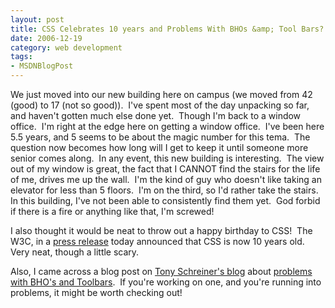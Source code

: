```yaml
---
layout: post
title: CSS Celebrates 10 years and Problems With BHOs &amp; Tool Bars?
date: 2006-12-19
category: web development
tags:
- MSDNBlogPost
---
```


We just moved into our new building here on campus (we moved from 42 (good) to 17 (not so good)).  I've spent most of the day unpacking so far, and haven't gotten much else done yet.  Though I'm back to a window office.  I'm right at the edge here on getting a window office.  I've been here 5.5 years, and 5 seems to be about the magic number for this tema.  The question now becomes how long will I get to keep it until someone more senior comes along.  In any event, this new building is interesting.  The view out of my window is great, the fact that I CANNOT find the stairs for the life of me, drives me up the wall.  I'm the kind of guy who doesn't like taking an elevator for less than 5 floors.  I'm on the third, so I'd rather take the stairs.  In this building, I've not been able to consistently find them yet.  God forbid if there is a fire or anything like that, I'm screwed!

I also thought it would be neat to throw out a happy birthday to CSS!  The W3C, in a [press release](http://www.w3.org/2006/12/css10-pressrelease.html) today announced that CSS is now 10 years old.  Very neat, though a little scary.

Also, I came across a blog post on [Tony Schreiner's blog](http://blogs.msdn.com/tonyschr/) about [problems with BHO's and Toolbars](http://blogs.msdn.com/tonyschr/archive/2006/12/08/my-toolbar-or-bho-is-causing-ie7-on-vista-to-crash-on-close-help.aspx).  If you're working on one, and you're running into problems, it might be worth checking out!
